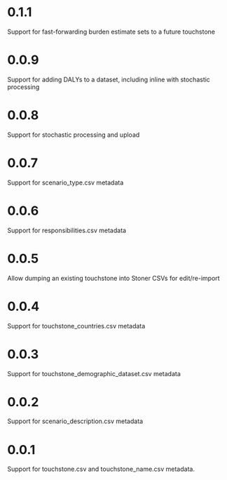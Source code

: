 # 0.1.1

Support for fast-forwarding burden estimate sets to a future touchstone

# 0.0.9

Support for adding DALYs to a dataset, including inline with stochastic processing

# 0.0.8

Support for stochastic processing and upload

# 0.0.7

Support for scenario_type.csv metadata

# 0.0.6

Support for responsibilities.csv metadata

# 0.0.5

Allow dumping an existing touchstone into Stoner CSVs for edit/re-import

# 0.0.4

Support for touchstone_countries.csv metadata

# 0.0.3

Support for touchstone_demographic_dataset.csv metadata

# 0.0.2

Support for scenario_description.csv metadata

# 0.0.1

Support for touchstone.csv and touchstone_name.csv metadata.
